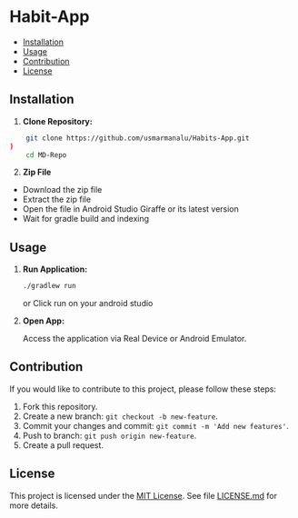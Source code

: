 # Habit-App

- [Installation](#installation)
- [Usage](#usage)
- [Contribution](#contribution)
- [License](#license)

## Installation
1. **Clone Repository:**

```bash
    git clone https://github.com/usmarmanalu/Habits-App.git
)
    cd MD-Repo
```

2. **Zip File**
- Download the zip file
- Extract the zip file
- Open the file in Android Studio Giraffe or its latest version
- Wait for gradle build and indexing

## Usage

1. **Run Application:**

    ```bash
    ./gradlew run
    ```
    or Click run on your android studio

2. **Open App:**

     Access the application via Real Device or Android Emulator.

## Contribution

If you would like to contribute to this project, please follow these steps:

1. Fork this repository.
2. Create a new branch: `git checkout -b new-feature`.
3. Commit your changes and commit: `git commit -m 'Add new features'`.
4. Push to branch: `git push origin new-feature`.
5. Create a pull request.

## License

This project is licensed under the [MIT License](LICENSE.md). See file [LICENSE.md](LICENSE.md) for more details.

